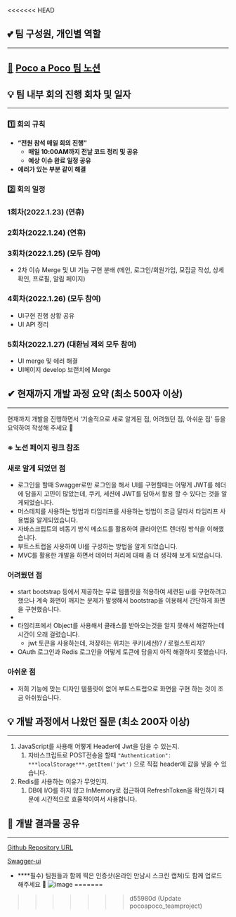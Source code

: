 <<<<<<< HEAD
## 💕 팀 구성원, 개인별 역할

---

## **[🦥](https://www.google.com/url?q=https://kr.piliapp.com/emojis/sloth/&sa=U&ved=2ahUKEwjUj9qhotP8AhUDfd4KHe2pDAsQFnoECAkQAg&usg=AOvVaw3HYqQWSkqHhyRM1TgewWo6)** [Poco a Poco 팀 노션](https://www.notion.so/b8ea6992ef3b4cc4896edf2079378234)

## 💡 **팀 내부 회의 진행 회차 및 일자**

---

### 1️⃣ 회의 규칙

- **“전원 참석 매일 회의 진행”**
    - **매일 10:00AM까지 전날 코드 정리 및 공유**
    - **예상** **이슈 완료 일정 공유**
- **에러가 있는 부분 같이 해결**

### 2️⃣ 회의 일정

### 1회차(2022.1.23) (연휴)

### 2회차(2022.1.24) (연휴)

### 3회차(2022.1.25) (모두 참여)

- 2차 이슈 Merge 및 UI 기능 구현 분배
(메인, 로그인/회원가입, 모집글 작성, 상세 확인, 프로필, 알림 페이지)

### 4회차(2022.1.26) (모두 참여)

- UI구현 진행 상황 공유
- UI API 정리

### 5회차(2022.1.27) (대환님 제외 모두 참여)

- UI merge 및 에러 해결
- UI페이지 develop 브랜치에 Merge

## ✔ **현재까지 개발 과정 요약 (최소 500자 이상)**

---

현재까지 개발을 진행하면서 ‘기술적으로 새로 알게된 점, 어려웠던 점, 아쉬운 점' 등을 요약하여 작성해 주세요 🙂

### ※ 노션 페이지 링크 참조

### 새로 알게 되었던 점

- 로그인을 할때 Swagger로만 로그인을 해서 UI를 구현할때는 어떻게 JWT를 헤더에 담을지 고민이 많았는데, 쿠키, 세션에 JWT를 담아서 활용 할 수 있다는 것을 알게되었습니다.
- 머스테치를 사용하는 방법과 타임리프를 사용하는 방법이 조금 달라서 타임리프 사용법을 알게되었습니다.
- 자바스크립트의 비동기 방식 메소드를 활용하여 클라이언트 렌더링 방식을 이해했습니다.
- 부트스트랩을 사용하여 UI를 구성하는 방법을 알게 되었습니다.
- MVC를 활용한 개발을 하면서 데이터 처리에 대해 좀 더 생각해 보게 되었습니다.

### 어려웠던 점

- start bootstrap 등에서 제공하는 무료 템플릿을 적용하여 세련된 ui를 구현하려고 했으나 계속 화면이 깨지는 문제가 발생해서 bootstrap을 이용해서 간단하게 화면을 구현했습니다.
- 
- 타임리프에서 Object를 사용해서 클래스를 받아오는것을 알지 못해서 해결하는데 시간이 오래 걸렸습니다.
    - jwt 토큰을 사용하는데, 저장하는 위치는 쿠키(세션)? / 로컬스토리지?
- OAuth 로그인과 Redis 로그인을 어떻게 토큰에 담을지 아직 해결하지 못했습니다.

### 아쉬운 점

- 저희 기능에 맞는 디자인 템플릿이 없어 부트스트랩으로 화면을 구현 하는 것이 조금 아쉬웠습니다.

## 💡 **개발 과정에서 나왔던 질문 (최소 200자 이상)**

---

1. JavaScript를 사용해 어떻게 Header에 Jwt을 담을 수 있는지.
    1. 자바스크립트로 POST전송을 할때 `"Authentication": ***localStorage***.getItem('jwt')` 으로 직접 header에 값을 넣을 수 있습니다.
2. Redis를 사용하는 이유가 무엇인지.
    1. DB에 I/O를 하지 않고 InMemory로 접근하여 RefreshToken을 확인하기 때문에 시간적으로 효율적이여서 사용합니다.

## 🤞 **개발 결과물 공유**

---

[Github Repository URL](https://gitlab.com/solkim/pocoapoco_teamproject)

[Swagger-ui](http://ec2-54-180-118-27.ap-northeast-2.compute.amazonaws.com:8080/swagger-ui/index.html)

- ****필수) 팀원들과 함께 찍은 인증샷(온라인 만남시 스크린 캡쳐)도 함께 업로드 해주세요 🙂
![image](https://user-images.githubusercontent.com/103480627/215048910-74a765b0-43b3-4a0e-b957-01cdc5e5913c.png)
=======

>>>>>>> d55980d (Update pocoapoco_teamproject)
